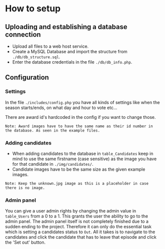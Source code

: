 # How to setup

## Uploading and establishing a database connection

- Upload all files to a web host service.
- Create a MySQL Database and import the structure from ```./db/db_structure.sql```.
- Enter the database credentials in the file ```./db/db_info.php```.

## Configuration

### Settings

In the file ```./includes/config.php``` you have all kinds of settings like when the season starts/ends, on what day and hour to vote etc...

There are award id's hardcoded in the config if you want to change those.

```Note: Award images have to have the same name as their id number in the database. As seen in the example files.```

### Adding candidates

- When adding candidates to the database in ```table_Candidates``` keep in mind to use the same firstname (case sensitive) as the image you have for that candidate in ```./img/candidates/```.
- Candidate images have to be the same size as the given example images.

```Note: Keep the unknown.jpg image as this is a placeholder in case there is no image.```

### Admin panel

You can give a user admin rights by changing the admin value in ```table_Users``` from a 0 to a 1.
This grants the user the ability to go to the admin panel. The admin panel itself is not completely finished due to a sudden ending to the project. Therefore it can only do the essential task which is setting a candidates status to ```Out```. 
All it takes is to navigate to the candidates and click the candidate that has to leave that episode and click the 'Set out' button.